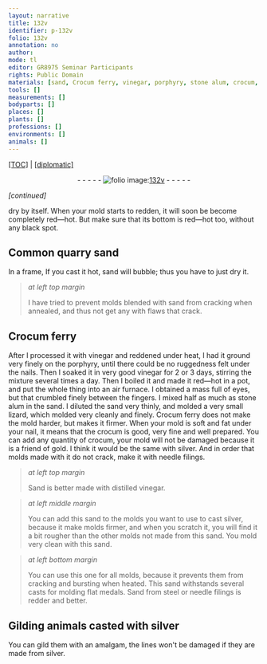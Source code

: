 ```yaml
---
layout: narrative
title: 132v
identifier: p-132v
folio: 132v
annotation: no
author:
mode: tl
editor: GR8975 Seminar Participants
rights: Public Domain
materials: [sand, Crocum ferry, vinegar, porphyry, stone alum, crocum, silver, Sand, distilled vinegar, steel, needle filings]
tools: []
measurements: []
bodyparts: []
places: []
plants: []
professions: []
environments: []
animals: []
---
```


<p><a href="{{ site.baseurl }}/translation/">[TOC]</a> | <a href="{{ site.baseurl }}/_texts/p-132v_tc.md/">[diplomatic]</a></p><div class="folio" align="center">- - - - - <a href="http://gallica.bnf.fr/ark:/12148/btv1b10500001g/f270.item.r=" target="_blank"><img src="https://cu-mkp.github.io/2017-workshop-edition/assets/photo-icon.png" alt="folio image: " style="display:inline-block; margin-bottom:-3px;"/>132v</a> - - - - - </div>  
 
*[continued]*
  
dry by itself. When your mold starts to redden, it will soon be become completely red—hot. But make sure that its bottom is red—hot too, without any black spot.
 
 
  

##  Common quarry <span class="m">sand</span>

 
In a frame, If you cast it hot, <span class="m">sand</span> will bubble; thus you have to just dry it.
 
> *at left top margin*
> 
> 
>   I have tried to prevent molds blended with <span class="m">sand</span> from cracking when annealed, and thus not get any with flaws that crack.
 
 
  

## <span class="m">Crocum ferry</span>

 
After I processed it with <span class="m">vinegar</span> and reddened under heat, I had it ground very finely on the <span class="m">porphyry</span>, until there could be no ruggedness felt under the nails. Then I soaked it in very good <span class="m">vinegar</span> for 2 or 3 days, stirring the mixture several times a day. Then I boiled it and made it red—hot in a pot, and put the whole thing into an air furnace. I obtained a mass full of eyes, but that crumbled finely between the fingers. I mixed half as much as <span class="m">stone alum</span> in the sand. I diluted the sand very thinly, and molded a very small lizard, which molded very cleanly and finely. <span class="m">Crocum ferry</span> does not make the mold harder, but makes it firmer. When your mold is soft and fat under your nail, it means that the <span class="m">crocum</span> is good, very fine and well prepared. You can add any quantity of <span class="m">crocum</span>, your mold will not be damaged because it is a friend of gold. I think it would be the same with <span class="m">silver</span>. And in order that molds made with it do not crack, make it with needle filings.
 
> *at left top margin*
> 
> 
>   <span class="m">Sand</span> is better made with <span class="m">distilled vinegar</span>.
 
> *at left middle margin*
> 
> 
>   You can add this <span class="m">sand</span> to the molds you want to use to cast <span class="m">silver</span>, because it make molds firmer, and when you scratch it, you will find it a bit rougher than the other molds not made from this <span class="m">sand</span>. You mold very clean with this <span class="m">sand</span>.
 
> *at left bottom margin*
> 
> 
>   You can use this one for all molds, because it prevents them from cracking and bursting when heated. This <span class="m">sand</span> withstands several casts for molding flat medals. Sand from <span class="m">steel</span> or <span class="m">needle filings</span> is redder and better.
 
 
  

## Gilding animals casted with <span class="m">silver</span>

 
You can gild them with an amalgam, the lines won't be damaged if they are made from <span class="m">silver</span>.
 
